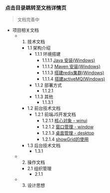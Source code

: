 ### 点击目录跳转至文档详情页

> 文档完善中

- 项目相关文档
    - 1. 技术文档
        - 1.1 架构介绍
            - 1.1.1 环境搭建
                - 1.1.1.1 [Java 安装(Windows)](https://mp.weixin.qq.com/s/d_--BpK6K8a43tYq9aGJsA)
                - 1.1.1.2 [Maven 安装(Windows)](https://mp.weixin.qq.com/s/1SOkIwoIYIx1j93NmJMQRg)
                - 1.1.1.3 [搭建redis集群(Windows)](https://mp.weixin.qq.com/s/bKAJpFK4YXMJ7d0i6lXeGg)
                - 1.1.1.4 [搭建activeMQ(Windows)](https://mp.weixin.qq.com/s/xW8pYy81Smg4dx_6b_MCjw)
            - 1.1.2 部署方式
                - 1.1.2.1
            - 1.1.3 其他
                - 1.1.3.1 
        - 1.2 前台技术文档
            - 1.2.1 前端JS开发文档
                - 1.2.1.1 [核心对象 - winui](https://mp.weixin.qq.com/s/ZZaTN-PrtrR6al86Q_R8Cg)
                - 1.2.1.2 [窗口管理 - window](https://mp.weixin.qq.com/s/padRlxI-x5smW9vPkTUojg)
                - 1.2.1.3 [桌面管理 - desktop](https://mp.weixin.qq.com/s/xSyFoHZDrUq0Z9A_6_u8AA)
                - 1.2.1.4 [showGrid的使用](https://mp.weixin.qq.com/s/ou4rAUFMdBuRAVEnDHokIA)
        - 1.3 后台技术文档
            - 1.3.1 
    - 2. 操作文档
        - 2.1 组织管理
            - 2.1.1 
    - 3. 设计思想
